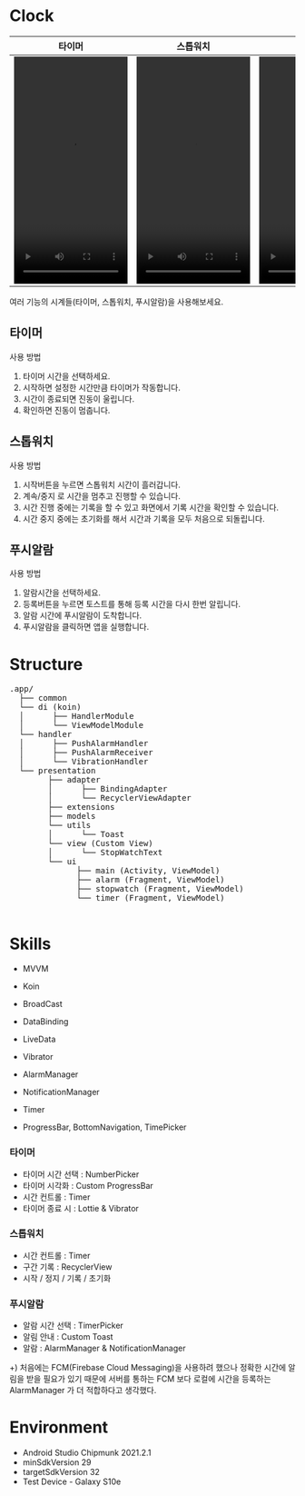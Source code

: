 # Clock

| 타이머 | 스톱워치 | 푸시알람 |
|:----------:|:----------:|:----------:|
| <video src="https://user-images.githubusercontent.com/43190509/194698121-90888c14-cd7d-4026-bf38-9216af19e129.mp4" width="200" height="400" /> | <video src="https://user-images.githubusercontent.com/43190509/194698128-23766df5-7c50-4c94-a52a-53deaa7e42e7.mp4" width="200" height="400"/> | <video src="https://user-images.githubusercontent.com/43190509/194698138-f463dc06-74e4-40d4-b4f7-b17242df2198.mp4" width="200" height="400"/> |


여러 기능의 시계들(타이머, 스톱워치, 푸시알람)을 사용해보세요.

## 타이머

사용 방법
1. 타이머 시간을 선택하세요.
2. 시작하면 설정한 시간만큼 타이머가 작동합니다.
3. 시간이 종료되면 진동이 울립니다.
4. 확인하면 진동이 멈춥니다.

## 스톱워치

사용 방법
1. 시작버튼을 누르면 스톱워치 시간이 흘러갑니다.
2. 계속/중지 로 시간을 멈추고 진행할 수 있습니다.
3. 시간 진행 중에는 기록을 할 수 있고 화면에서 기록 시간을 확인할 수 있습니다.
4. 시간 중지 중에는 초기화를 해서 시간과 기록을 모두 처음으로 되돌립니다.

## 푸시알람

사용 방법
1. 알람시간을 선택하세요.
2. 등록버튼을 누르면 토스트를 통해 등록 시간을 다시 한번 알립니다.
3. 알람 시간에 푸시알람이 도착합니다.
4. 푸시알람을 클릭하면 앱을 실행합니다.

# Structure

<pre>
.app/
  &boxvr;&boxh;&boxh; common
  &boxur;&boxh;&boxh; di (koin)
  &boxv;      &boxvr;&boxh;&boxh; HandlerModule
  &boxv;      &boxur;&boxh;&boxh; ViewModelModule
  &boxur;&boxh;&boxh; handler
  &boxv;      &boxvr;&boxh;&boxh; PushAlarmHandler
  &boxv;      &boxvr;&boxh;&boxh; PushAlarmReceiver
  &boxv;      &boxur;&boxh;&boxh; VibrationHandler
  &boxur;&boxh;&boxh; presentation
        &boxvr;&boxh;&boxh; adapter
        &boxv;      &boxvr;&boxh;&boxh; BindingAdapter
        &boxv;      &boxur;&boxh;&boxh; RecyclerViewAdapter
        &boxvr;&boxh;&boxh; extensions
        &boxvr;&boxh;&boxh; models
        &boxur;&boxh;&boxh; utils
        &boxv;      &boxur;&boxh;&boxh; Toast
        &boxur;&boxh;&boxh; view (Custom View)
        &boxv;      &boxur;&boxh;&boxh; StopWatchText
        &boxur;&boxh;&boxh; ui
              &boxvr;&boxh;&boxh; main (Activity, ViewModel)
              &boxvr;&boxh;&boxh; alarm (Fragment, ViewModel)
              &boxvr;&boxh;&boxh; stopwatch (Fragment, ViewModel)
              &boxur;&boxh;&boxh; timer (Fragment, ViewModel)
  
</pre>


# Skills
- MVVM
- Koin
- BroadCast
- DataBinding
- LiveData
- Vibrator


- AlarmManager
- NotificationManager
- Timer
- ProgressBar, BottomNavigation, TimePicker


### 타이머
- 타이머 시간 선택 : NumberPicker
- 타이머 시각화 : Custom ProgressBar
- 시간 컨트롤 : Timer
- 타이머 종료 시 : Lottie & Vibrator

### 스톱워치
- 시간 컨트롤 : Timer
- 구간 기록 : RecyclerView
- 시작 / 정지 / 기록 / 초기화

### 푸시알람

- 알람 시간 선택 : TimerPicker
- 알림 안내 : Custom Toast
- 알람 : AlarmManager & NotificationManager

+)
처음에는 FCM(Firebase Cloud Messaging)을 사용하려 했으나 정확한 시간에 알림을 받을 필요가 있기 때문에 
서버를 통하는 FCM 보다 로컬에 시간을 등록하는 AlarmManager 가 더 적합하다고 생각했다.



# Environment
- Android Studio Chipmunk 2021.2.1
- minSdkVersion 29
- targetSdkVersion 32
- Test Device - Galaxy S10e
